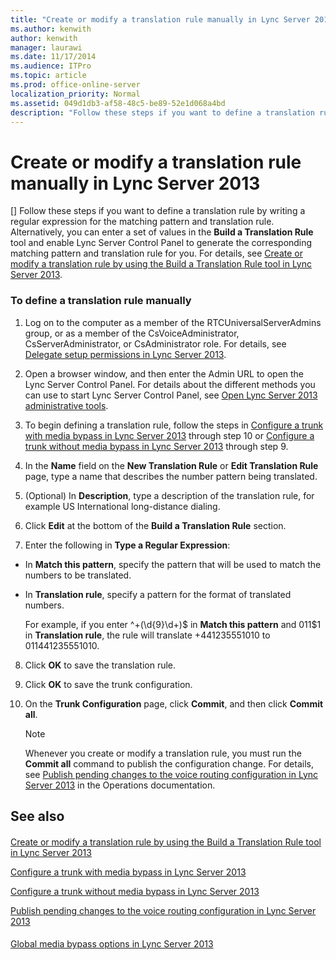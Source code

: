 ```yaml
---
title: "Create or modify a translation rule manually in Lync Server 2013"
ms.author: kenwith
author: kenwith
manager: laurawi
ms.date: 11/17/2014
ms.audience: ITPro
ms.topic: article
ms.prod: office-online-server
localization_priority: Normal
ms.assetid: 049d1db3-af58-48c5-be89-52e1d068a4bd
description: "Follow these steps if you want to define a translation rule by writing a regular expression for the matching pattern and translation rule. Alternatively, you can enter a set of values in the Build a Translation Rule tool and enable Lync Server Control Panel to generate the corresponding matching pattern and translation rule for you. For details, see Create or modify a translation rule by using the Build a Translation Rule tool in Lync Server 2013."
---
```


# Create or modify a translation rule manually in Lync Server 2013
[]
Follow these steps if you want to define a translation rule by writing a regular expression for the matching pattern and translation rule. Alternatively, you can enter a set of values in the **Build a Translation Rule** tool and enable Lync Server Control Panel to generate the corresponding matching pattern and translation rule for you. For details, see [Create or modify a translation rule by using the Build a Translation Rule tool in Lync Server 2013](create-or-modify-a-translation-rule-by-using-the-build-a-translation-rule-tool.md).
  
### To define a translation rule manually

1. Log on to the computer as a member of the RTCUniversalServerAdmins group, or as a member of the CsVoiceAdministrator, CsServerAdministrator, or CsAdministrator role. For details, see [Delegate setup permissions in Lync Server 2013](delegate-setup-permissions.md).
    
2. Open a browser window, and then enter the Admin URL to open the Lync Server Control Panel. For details about the different methods you can use to start Lync Server Control Panel, see [Open Lync Server 2013 administrative tools](open-lync-server-administrative-tools.md).
    
3. To begin defining a translation rule, follow the steps in [Configure a trunk with media bypass in Lync Server 2013](configure-a-trunk-with-media-bypass.md) through step 10 or [Configure a trunk without media bypass in Lync Server 2013](configure-a-trunk-without-media-bypass.md) through step 9. 
    
4. In the **Name** field on the **New Translation Rule** or **Edit Translation Rule** page, type a name that describes the number pattern being translated. 
    
5. (Optional) In **Description**, type a description of the translation rule, for example US International long-distance dialing.
    
6. Click **Edit** at the bottom of the **Build a Translation Rule** section. 
    
7. Enter the following in **Type a Regular Expression**:
    
  - In **Match this pattern**, specify the pattern that will be used to match the numbers to be translated.
    
  - In **Translation rule**, specify a pattern for the format of translated numbers.
    
    For example, if you enter ^\+(\d{9}\d+)$ in **Match this pattern** and 011$1 in **Translation rule**, the rule will translate +441235551010 to 011441235551010.
    
8. Click **OK** to save the translation rule. 
    
9. Click **OK** to save the trunk configuration. 
    
10. On the **Trunk Configuration** page, click **Commit**, and then click **Commit all**. 
    
    > [!NOTE]
    > Whenever you create or modify a translation rule, you must run the **Commit all** command to publish the configuration change. For details, see [Publish pending changes to the voice routing configuration in Lync Server 2013](publish-pending-changes-to-the-voice-routing-configuration.md) in the Operations documentation. 
  
## See also

#### 

[Create or modify a translation rule by using the Build a Translation Rule tool in Lync Server 2013](create-or-modify-a-translation-rule-by-using-the-build-a-translation-rule-tool.md)
  
[Configure a trunk with media bypass in Lync Server 2013](configure-a-trunk-with-media-bypass.md)
  
[Configure a trunk without media bypass in Lync Server 2013](configure-a-trunk-without-media-bypass.md)
  
[Publish pending changes to the voice routing configuration in Lync Server 2013](publish-pending-changes-to-the-voice-routing-configuration.md)
#### 

[Global media bypass options in Lync Server 2013](global-media-bypass-options.md)

